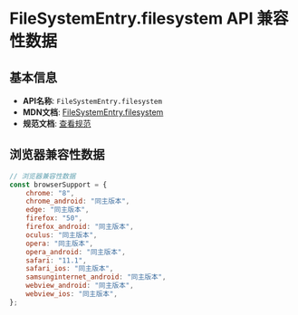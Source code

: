 # FileSystemEntry.filesystem API 兼容性数据

## 基本信息

- **API名称**: `FileSystemEntry.filesystem`
- **MDN文档**: [FileSystemEntry.filesystem](https://developer.mozilla.org/docs/Web/API/FileSystemEntry/filesystem)
- **规范文档**: [查看规范](https://wicg.github.io/entries-api/#dom-filesystementry-filesystem)

## 浏览器兼容性数据

```javascript
// 浏览器兼容性数据
const browserSupport = {
    chrome: "8",
    chrome_android: "同主版本",
    edge: "同主版本",
    firefox: "50",
    firefox_android: "同主版本",
    oculus: "同主版本",
    opera: "同主版本",
    opera_android: "同主版本",
    safari: "11.1",
    safari_ios: "同主版本",
    samsunginternet_android: "同主版本",
    webview_android: "同主版本",
    webview_ios: "同主版本",
};

```

